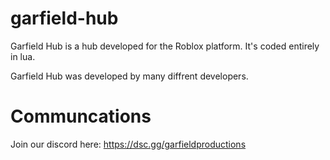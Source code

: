 # garfield-hub

Garfield Hub is a hub developed for the Roblox platform. It's coded entirely in lua.

Garfield Hub was developed by many diffrent developers. 

# Communcations

Join our discord here: https://dsc.gg/garfieldproductions
